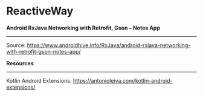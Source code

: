 # ReactiveWay

**Android RxJava Networking with Retrofit, Gson – Notes App**
_____________________________________________________________

Source: https://www.androidhive.info/RxJava/android-rxjava-networking-with-retrofit-gson-notes-app/


**Resources**
____________________________________________________________
Kotlin Android Extensions: https://antonioleiva.com/kotlin-android-extensions/